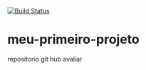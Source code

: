 [![Build Status](https://travis-ci.org/cvmvs1/meu-primeiro-projeto.svg?branch=master)](https://travis-ci.org/cvmvs1/meu-primeiro-projeto)
# meu-primeiro-projeto
repositorio git hub avaliar
